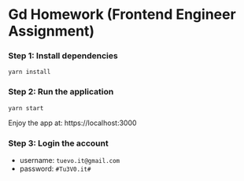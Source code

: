 # Gd Homework (Frontend Engineer Assignment)

### **Step 1:** Install dependencies

```
yarn install
```

### **Step 2:** Run the application

```
yarn start
```

Enjoy the app at: https://localhost:3000

### **Step 3:** Login the account

-   username: `tuevo.it@gmail.com`
-   password: `#Tu3V0.it#`
